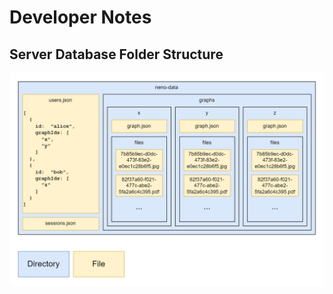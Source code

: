 # Developer Notes

## Server Database Folder Structure

![Server Database Folder Structure](./img/database%20folder%20structure.png)
